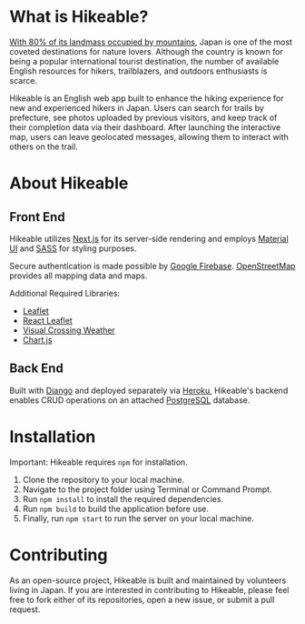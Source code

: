 # What is Hikeable?

[With 80% of its landmass occupied by mountains](https://spice.fsi.stanford.edu/docs/geography_of_japan), Japan is one of the most coveted destinations for nature lovers. Although the country is known for being a popular international tourist destination, the number of available English resources for hikers, trailblazers, and outdoors enthusiasts is scarce.

Hikeable is an English web app built to enhance the hiking experience for new and experienced hikers in Japan. Users can search for trails by prefecture, see photos uploaded by previous visitors, and keep track of their completion data via their dashboard. After launching the interactive map, users can leave geolocated messages, allowing them to interact with others on the trail.

# About Hikeable

## Front End

Hikeable utilizes [Next.js](https://nextjs.org/) for its server-side rendering and employs [Material UI](https://mui.com/) and [SASS](https://sass-lang.com/) for styling purposes.

Secure authentication is made possible by [Google Firebase](https://firebase.google.com/). [OpenStreetMap](http://openstreetmap.org) provides all mapping data and maps.

Additional Required Libraries:

- [Leaflet](https://leafletjs.com/)
- [React Leaflet](https://react-leaflet.js.org/)
- [Visual Crossing Weather](https://www.visualcrossing.com/weather-data)
- [Chart.js](https://www.chartjs.org/)

## Back End

Built with [Django](https://www.djangoproject.com/) and deployed separately via [Heroku](https://www.heroku.com/), Hikeable's backend enables CRUD operations on an attached [PostgreSQL](https://www.postgresql.org/) database.

# Installation

Important: Hikeable requires `npm` for installation.

1. Clone the repository to your local machine.
2. Navigate to the project folder using Terminal or Command Prompt.
3. Run `npm install` to install the required dependencies.
4. Run `npm build` to build the application before use.
5. Finally, run `npm start` to run the server on your local machine.

# Contributing

As an open-source project, Hikeable is built and maintained by volunteers living in Japan. If you are interested in contributing to Hikeable, please feel free to fork either of its repositories, open a new issue, or submit a pull request.